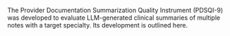 The Provider Documentation Summarization Quality Instrument (PDSQI-9) was developed to evaluate LLM-generated clinical summaries of multiple notes with a target specialty. Its development is outlined here. 
